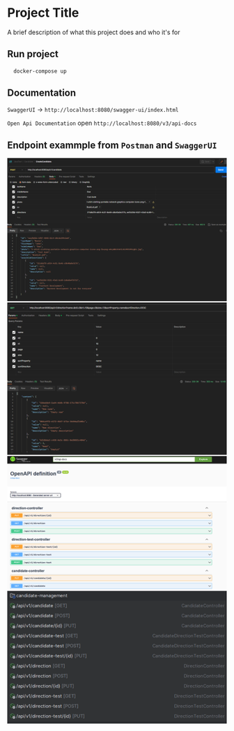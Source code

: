 
# Project Title

A brief description of what this project does and who it's for




## Run project

```bash
  docker-compose up

```
    
## Documentation

`SwaggerUI` ->  `http://localhost:8080/swagger-ui/index.html`

`Open Api Documentation` open `http://localhost:8080/v3/api-docs`

## Endpoint exammple from `Postman` and `SwaggerUI`

![App Screenshot](https://github.com/Do1ore/candidate-management/blob/master/preview/Screenshot%202023-11-01%20211326.png?raw=true)
![App Screenshot](https://github.com/Do1ore/candidate-management/blob/master/preview/Screenshot%202023-11-01%20212030.png?raw=true)
![App Screenshot](https://github.com/Do1ore/candidate-management/blob/master/preview/Screenshot%202023-11-01%20212142.png?raw=true)
![App Screenshot](https://github.com/Do1ore/candidate-management/blob/master/preview/Screenshot%202023-11-01%20212715.png?raw=true)

